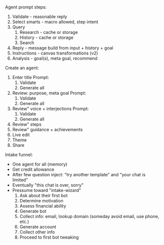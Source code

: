 Agent prompt steps:
1) Validate - reasonable reply
2) Select smarts - macro allowed, step intent
2) Query
    1) Research - cache or storage
    2) History - cache or storage
    3) Search
2) Reply - message build from input + history + goal
3) Instructions - canvas transformations (v2)
4) Analysis - goal(s), meta goal, recommend


Create an agent:
1) Enter title
    Prompt:
    1) Validate
    2) Generate all
2) Review: purpose, meta goal
    Prompt:
    1) Validate
    2) Generate all
3) Review" voice + interjections
    Prompt:
    1) Validate
    2) Generate all
4) Review" steps
5) Review" guidance + achievements
6) Live edit
7) Theme
8) Share


Intake funnel:
- One agent for all (memory)
- Get credit allowance
- After few question inject: "try another template" and "your chat is limited"
- Eventually "this chat is over, sorry"
- Pressume toward "intake-wizard"
    1) Ask about their first bot
    2) Determine motivation
    3) Assess financial ability
    4) Generate bot
    5) Collect info: email, lookup domain (someday avoid email, use phone, etc.)
    6) Generate account
    7) Collect other info
    8) Proceed to first bot tweaking
